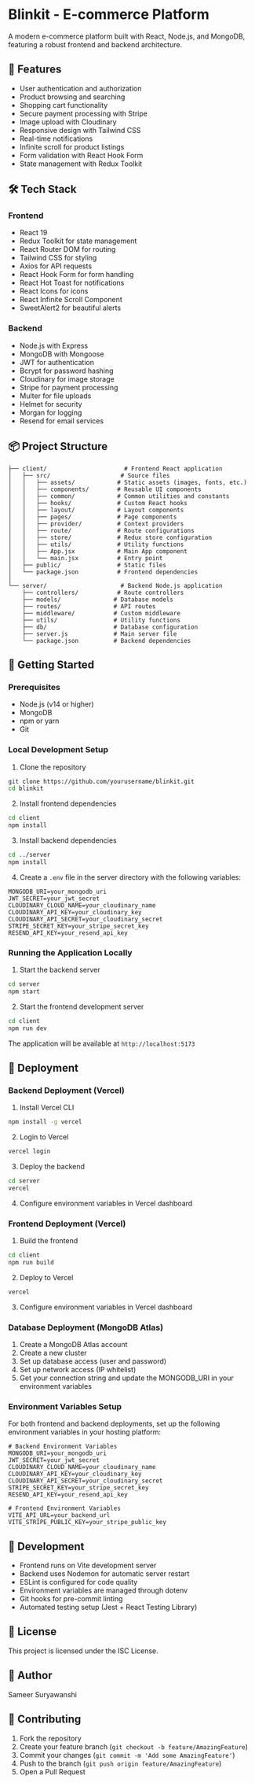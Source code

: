 # Blinkit - E-commerce Platform

A modern e-commerce platform built with React, Node.js, and MongoDB, featuring a robust frontend and backend architecture.

## 🚀 Features

- User authentication and authorization
- Product browsing and searching
- Shopping cart functionality
- Secure payment processing with Stripe
- Image upload with Cloudinary
- Responsive design with Tailwind CSS
- Real-time notifications
- Infinite scroll for product listings
- Form validation with React Hook Form
- State management with Redux Toolkit

## 🛠️ Tech Stack

### Frontend
- React 19
- Redux Toolkit for state management
- React Router DOM for routing
- Tailwind CSS for styling
- Axios for API requests
- React Hook Form for form handling
- React Hot Toast for notifications
- React Icons for icons
- React Infinite Scroll Component
- SweetAlert2 for beautiful alerts

### Backend
- Node.js with Express
- MongoDB with Mongoose
- JWT for authentication
- Bcrypt for password hashing
- Cloudinary for image storage
- Stripe for payment processing
- Multer for file uploads
- Helmet for security
- Morgan for logging
- Resend for email services

## 📦 Project Structure

```
├── client/                      # Frontend React application
│   ├── src/                    # Source files
│   │   ├── assets/            # Static assets (images, fonts, etc.)
│   │   ├── components/        # Reusable UI components
│   │   ├── common/            # Common utilities and constants
│   │   ├── hooks/             # Custom React hooks
│   │   ├── layout/            # Layout components
│   │   ├── pages/             # Page components
│   │   ├── provider/          # Context providers
│   │   ├── route/             # Route configurations
│   │   ├── store/             # Redux store configuration
│   │   ├── utils/             # Utility functions
│   │   ├── App.jsx            # Main App component
│   │   └── main.jsx           # Entry point
│   ├── public/                # Static files
│   └── package.json           # Frontend dependencies
│
└── server/                     # Backend Node.js application
    ├── controllers/           # Route controllers
    ├── models/               # Database models
    ├── routes/               # API routes
    ├── middleware/           # Custom middleware
    ├── utils/                # Utility functions
    ├── db/                   # Database configuration
    ├── server.js             # Main server file
    └── package.json          # Backend dependencies
```

## 🚀 Getting Started

### Prerequisites
- Node.js (v14 or higher)
- MongoDB
- npm or yarn
- Git

### Local Development Setup

1. Clone the repository
```bash
git clone https://github.com/yourusername/blinkit.git
cd blinkit
```

2. Install frontend dependencies
```bash
cd client
npm install
```

3. Install backend dependencies
```bash
cd ../server
npm install
```

4. Create a `.env` file in the server directory with the following variables:
```env
MONGODB_URI=your_mongodb_uri
JWT_SECRET=your_jwt_secret
CLOUDINARY_CLOUD_NAME=your_cloudinary_name
CLOUDINARY_API_KEY=your_cloudinary_key
CLOUDINARY_API_SECRET=your_cloudinary_secret
STRIPE_SECRET_KEY=your_stripe_secret_key
RESEND_API_KEY=your_resend_api_key
```

### Running the Application Locally

1. Start the backend server
```bash
cd server
npm start
```

2. Start the frontend development server
```bash
cd client
npm run dev
```

The application will be available at `http://localhost:5173`

## 🚀 Deployment

### Backend Deployment (Vercel)

1. Install Vercel CLI
```bash
npm install -g vercel
```

2. Login to Vercel
```bash
vercel login
```

3. Deploy the backend
```bash
cd server
vercel
```

4. Configure environment variables in Vercel dashboard

### Frontend Deployment (Vercel)

1. Build the frontend
```bash
cd client
npm run build
```

2. Deploy to Vercel
```bash
vercel
```

3. Configure environment variables in Vercel dashboard

### Database Deployment (MongoDB Atlas)

1. Create a MongoDB Atlas account
2. Create a new cluster
3. Set up database access (user and password)
4. Set up network access (IP whitelist)
5. Get your connection string and update the MONGODB_URI in your environment variables

### Environment Variables Setup

For both frontend and backend deployments, set up the following environment variables in your hosting platform:

```env
# Backend Environment Variables
MONGODB_URI=your_mongodb_uri
JWT_SECRET=your_jwt_secret
CLOUDINARY_CLOUD_NAME=your_cloudinary_name
CLOUDINARY_API_KEY=your_cloudinary_key
CLOUDINARY_API_SECRET=your_cloudinary_secret
STRIPE_SECRET_KEY=your_stripe_secret_key
RESEND_API_KEY=your_resend_api_key

# Frontend Environment Variables
VITE_API_URL=your_backend_url
VITE_STRIPE_PUBLIC_KEY=your_stripe_public_key
```

## 🔧 Development

- Frontend runs on Vite development server
- Backend uses Nodemon for automatic server restart
- ESLint is configured for code quality
- Environment variables are managed through dotenv
- Git hooks for pre-commit linting
- Automated testing setup (Jest + React Testing Library)

## 📝 License

This project is licensed under the ISC License.

## 👥 Author

Sameer Suryawanshi

## 🤝 Contributing

1. Fork the repository
2. Create your feature branch (`git checkout -b feature/AmazingFeature`)
3. Commit your changes (`git commit -m 'Add some AmazingFeature'`)
4. Push to the branch (`git push origin feature/AmazingFeature`)
5. Open a Pull Request 